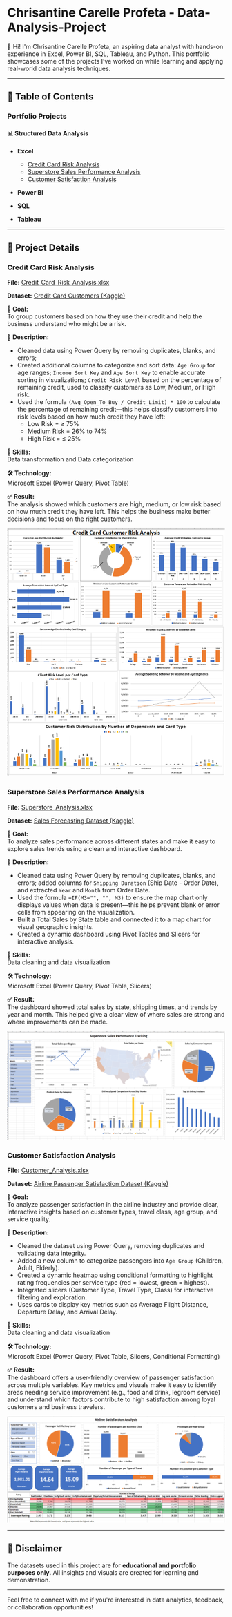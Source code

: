 # Chrisantine Carelle Profeta - Data-Analysis-Project

👋 Hi! I'm Chrisantine Carelle Profeta, an aspiring data analyst with hands-on experience in Excel, Power BI, SQL, Tableau, and Python. This portfolio showcases some of the projects I’ve worked on while learning and applying real-world data analysis techniques.

---

## 📑 Table of Contents

### Portfolio Projects

#### 📊 Structured Data Analysis

- **Excel**
  - [Credit Card Risk Analysis](https://github.com/CarelleProfeta/Data-Analysis-Project/blob/master/Structured%20Data/Excel/Credit_Card_Analysis.xlsx)
  - [Superstore Sales Performance Analysis](https://github.com/CarelleProfeta/Data-Analysis-Project/blob/master/Structured%20Data/Excel/Superstore_Analysis.xlsx)
  - [Customer Satisfaction Analysis](https://github.com/CarelleProfeta/Data-Analysis-Project/blob/master/Structured%20Data/Excel/Customer_Analysis.xlsx)

- **Power BI**
  
- **SQL**
  
- **Tableau**
  
---

## 📁 Project Details

### Credit Card Risk Analysis

**File:** [Credit_Card_Risk_Analysis.xlsx](https://github.com/CarelleProfeta/Data-Analysis-Project/blob/master/Structured%20Data/Excel/Credit_Card_Analysis.xlsx)

**Dataset:** [Credit Card Customers (Kaggle)](https://www.kaggle.com/datasets/sakshigoyal7/credit-card-customers)

**🎯 Goal:**  
To group customers based on how they use their credit and help the business understand who might be a risk.

**📝 Description:**  
- Cleaned data using Power Query by removing duplicates, blanks, and errors;
- Created additional columns to categorize and sort data: `Age Group` for age ranges; `Income Sort Key` and `Age Sort Key` to enable accurate sorting in visualizations; `Credit Risk Level` based on the percentage of remaining credit, used to classify customers as Low, Medium, or High risk.
- Used the formula `(Avg_Open_To_Buy / Credit_Limit) * 100` to calculate the percentage of remaining credit—this helps classify customers into risk levels based on how much credit they have left:
  - Low Risk = ≥ 75% 
  - Medium Risk = 26% to 74%  
  - High Risk = ≤ 25%

**🧠 Skills:**  
Data transformation and Data categorization

**🛠️ Technology:**  
Microsoft Excel (Power Query, Pivot Table)

**✅ Result:**  
The analysis showed which customers are high, medium, or low risk based on how much credit they have left. This helps the business make better decisions and focus on the right customers.

<img src="https://github.com/CarelleProfeta/Data-Analysis-Project/blob/master/Structured%20Data/Excel/Project%20Visuals/Credit_Card_Visual.png" />

### Superstore Sales Performance Analysis

**File:** [Superstore_Analysis.xlsx]( https://github.com/CarelleProfeta/Data-Analysis-Project/blob/master/Structured%20Data/Excel/Superstore_Analysis.xlsx)

**Dataset:** [Sales Forecasting Dataset (Kaggle)](https://www.kaggle.com/datasets/rohitsahoo/sales-forecasting)

**🎯 Goal:**  
To analyze sales performance across different states and make it easy to explore sales trends using a clean and interactive dashboard.

**📝 Description:**  
- Cleaned data using Power Query by removing duplicates, blanks, and errors; added columns for `Shipping Duration` (Ship Date - Order Date), and extracted `Year` and `Month` from Order Date.
- Used the formula `=IF(M3="", "", M3)` to ensure the map chart only displays values when data is present—this helps prevent blank or error cells from appearing on the visualization.
- Built a Total Sales by State table and connected it to a map chart for visual geographic insights.
- Created a dynamic dashboard using Pivot Tables and Slicers for interactive analysis.

**🧠 Skills:**  
Data cleaning and data visualization

**🛠️ Technology:**  
Microsoft Excel (Power Query, Pivot Table, Slicers)

**✅ Result:**  
The dashboard showed total sales by state, shipping times, and trends by year and month. This helped give a clear view of where sales are strong and where improvements can be made.

<img src="https://github.com/CarelleProfeta/Data-Analysis-Project/blob/master/Structured%20Data/Excel/Project%20Visuals/Superstore_Visual.png" />

### Customer Satisfaction Analysis

**File:** [Customer_Analysis.xlsx](https://github.com/CarelleProfeta/Data-Analysis-Project/blob/master/Structured%20Data/Excel/Customer_Analysis.xlsx)

**Dataset:** [Airline Passenger Satisfaction Dataset (Kaggle)](https://www.kaggle.com/datasets/raminhuseyn/airline-customer-satisfaction)

**🎯 Goal:**  
To analyze passenger satisfaction in the airline industry and provide clear, interactive insights based on customer types, travel class, age group, and service quality.

**📝 Description:**  
- Cleaned the dataset using Power Query, removing duplicates and validating data integrity.
- Added a new column to categorize passengers into `Age Group` (Children, Adult, Elderly).
- Created a dynamic heatmap using conditional formatting to highlight rating frequencies per service type (red = lowest, green = highest).
- Integrated slicers (Customer Type, Travel Type, Class) for interactive filtering and exploration.
- Uses cards to display key metrics such as Average Flight Distance, Departure Delay, and Arrival Delay.

**🧠 Skills:**  
Data cleaning and data visualization

**🛠️ Technology:**  
Microsoft Excel (Power Query, Pivot Table, Slicers, Conditional Formatting)

**✅ Result:**  
The dashboard offers a user-friendly overview of passenger satisfaction across multiple variables. Key metrics and visuals make it easy to identify areas needing service improvement (e.g., food and drink, legroom service) and understand which factors contribute to high satisfaction among loyal customers and business travelers.

<img src="https://github.com/CarelleProfeta/Data-Analysis-Project/blob/master/Structured%20Data/Excel/Project%20Visuals/Customer_Visual.png" />

---

## 📌 Disclaimer
The datasets used in this project are for **educational and portfolio purposes only.** All insights and visuals are created for learning and demonstration.

---

Feel free to connect with me if you're interested in data analytics, feedback, or collaboration opportunities!

